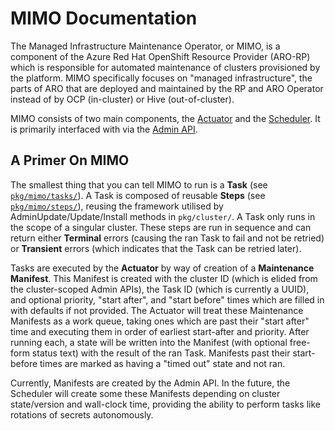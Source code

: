 # MIMO Documentation

The Managed Infrastructure Maintenance Operator, or MIMO, is a component of the Azure Red Hat OpenShift Resource Provider (ARO-RP) which is responsible for automated maintenance of clusters provisioned by the platform.
MIMO specifically focuses on "managed infrastructure", the parts of ARO that are deployed and maintained by the RP and ARO Operator instead of by OCP (in-cluster) or Hive (out-of-cluster).

MIMO consists of two main components, the [Actuator](./actuator.md) and the [Scheduler](./scheduler.md). It is primarily interfaced with via the [Admin API](./admin-api.md).

## A Primer On MIMO

The smallest thing that you can tell MIMO to run is a **Task** (see [`pkg/mimo/tasks/`](../../pkg/mimo/tasks/)).
A Task is composed of reusable **Steps** (see [`pkg/mimo/steps/`](../../pkg/mimo/steps/)), reusing the framework utilised by AdminUpdate/Update/Install methods in `pkg/cluster/`.
A Task only runs in the scope of a singular cluster.
These steps are run in sequence and can return either **Terminal** errors (causing the ran Task to fail and not be retried) or **Transient** errors (which indicates that the Task can be retried later).

Tasks are executed by the **Actuator** by way of creation of a **Maintenance Manifest**.
This Manifest is created with the cluster ID (which is elided from the cluster-scoped Admin APIs), the Task ID (which is currently a UUID), and optional priority, "start after", and "start before" times which are filled in with defaults if not provided.
The Actuator will treat these Maintenance Manifests as a work queue, taking ones which are past their "start after" time and executing them in order of earliest start-after and priority.
After running each, a state will be written into the Manifest (with optional free-form status text) with the result of the ran Task.
Manifests past their start-before times are marked as having a "timed out" state and not ran.

Currently, Manifests are created by the Admin API.
In the future, the Scheduler will create some these Manifests depending on cluster state/version and wall-clock time, providing the ability to perform tasks like rotations of secrets autonomously.
